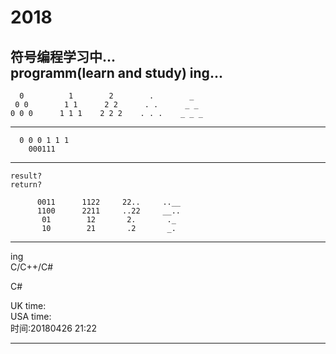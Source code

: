 # 2018

符号编程学习中... </Br>
programm(learn and study) ing...</Br>
-----------------------------------------------------------------------------

      0          1        2        .        _
     0 0        1 1      2 2      . .      _ _
    0 0 0      1 1 1    2 2 2    . . .    _ _ _
 
-----------------------------------------------------------------------------        
      
      0 0 0 1 1 1    
        000111            
           
-----------------------------------------------------------------------------           
    result?
    return?
    
          0011      1122     22..     ..__
          1100      2211     ..22     __..
           01        12       2.       ._
           10        21       .2       _.

-----------------------------------------------------------------------------








ing </Br>
C/C++/C#</Br>

C#</Br>


UK time:                       </Br>
USA time:                      </Br>
时间:20180426 21:22             </Br>


---------------------------------------
